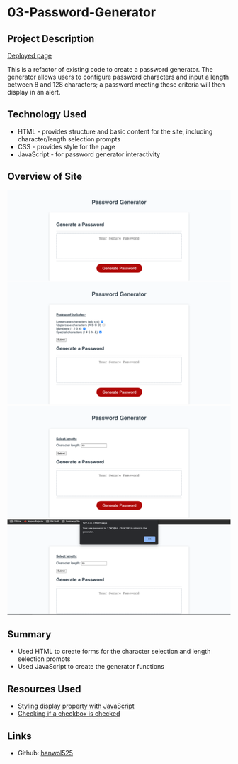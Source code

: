 # 03-Password-Generator

## Project Description
<a href="https://hanwol525.github.io/03-Password-Generator">Deployed page</a>

This is a refactor of existing code to create a password generator. The generator allows users to configure password characters and input a length between 8 and 128 characters; a password meeting these criteria will then display in an alert.

## Technology Used
<ul>
<li>HTML - provides structure and basic content for the site, including character/length selection prompts
<li>CSS - provides style for the page
<li>JavaScript - for password generator interactivity
</ul>

## Overview of Site
<img src="assets/css/imgs/sitedefault.html.png" alt="An overview of the default site" title="Overview of default site">
<img src="assets/css/imgs/characterprompt.html.png" alt="Character selection prompt" title="Character selection prompt">
<img src="assets/css/imgs/lengthprompt.html.png" alt="Password length prompt" title="Password length prompt">
<img src="assets/css/imgs/generatedpassword.png" alt="A generated password example" title = "A generated password example">

## Summary
<ul>
<li>Used HTML to create forms for the character selection and length selection prompts
<li>Used JavaScript to create the generator functions
</ul>

## Resources Used
<ul>
<li><a href="https://www.w3schools.com/jsref/prop_style_display.asp">Styling display property with JavaScript</a>
<li><a href="https://stackoverflow.com/questions/9887360/how-can-i-check-if-a-checkbox-is-checked">Checking if a checkbox is checked</a>
</ul>

## Links
<ul>
<li>Github: <a href="https://github.com/hanwol525">hanwol525</a>
</ul>
